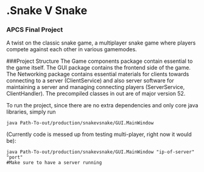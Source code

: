 # **.Snake V Snake**
### APCS Final Project

A twist on the classic snake game, a multiplayer snake game where players compete against each other in various gamemodes.

###Project Structure
The Game components package contain essential to the game itself. The GUI package contains the frontend side of the game.
The Networking package contains essential materials for clients towards connecting to a server (ClientService) and also 
server software for maintaining a server and managing connecting players (ServerService, ClientHandler). The precompiled 
classes in out are of major version 52.

To run the project, since there are no extra dependencies and only core java libraries, simply run 
```
java Path-To-out/production/snakevsnake/GUI.MainWindow
```
(Currently code is messed up from testing multi-player, right now it would be):
```$xslt
java Path-To-out/production/snakevsnake/GUI.MainWindow "ip-of-server" "port"
#Make sure to have a server running
```





